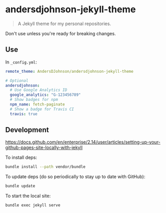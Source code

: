# andersdjohnson-jekyll-theme

> A Jekyll theme for my personal repositories.

Don't use unless you're ready for breaking changes.

## Use

In `_config.yml`:

```yml
remote_theme: AndersDJohnson/andersdjohnson-jekyll-theme

# Optional
andersdjohnson:
  # Use Google Analytics ID
  google_analytics: "G-123456789"
  # Show badges for npm
  npm_name: fetch-paginate
  # Show a badge for Travis CI
  travis: true
```

## Development

https://docs.github.com/en/enterprise/2.14/user/articles/setting-up-your-github-pages-site-locally-with-jekyll

To install deps:

```sh
bundle install --path vendor/bundle
```

To update deps (do so periodically to stay up to date with GitHub):

```sh
bundle update
```

To start the local site:

```sh
bundle exec jekyll serve
```
